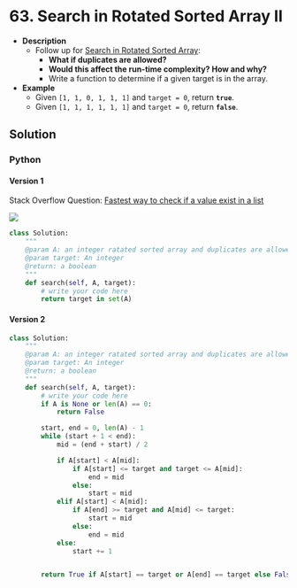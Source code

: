 # 63. Search in Rotated Sorted Array II

- **Description**
    - Follow up for [Search in Rotated Sorted Array]():
        - **What if duplicates are allowed?**
        - **Would this affect the run-time complexity? How and why?**
        - Write a function to determine if a given target is in the array.
- **Example**
    - Given `[1, 1, 0, 1, 1, 1]` and `target = 0`, return **`true`**.
    - Given `[1, 1, 1, 1, 1, 1]` and `target = 0`, return **`false`**.



## Solution


### Python

#### Version 1

Stack Overflow Question: [Fastest way to check if a value exist in a list](https://stackoverflow.com/questions/7571635/fastest-way-to-check-if-a-value-exist-in-a-list)

![](https://i.stack.imgur.com/HSRgg.png)

```python
class Solution:
    """
    @param A: an integer ratated sorted array and duplicates are allowed
    @param target: An integer
    @return: a boolean
    """
    def search(self, A, target):
        # write your code here
        return target in set(A)
```


#### Version 2

```python
class Solution:
    """
    @param A: an integer ratated sorted array and duplicates are allowed
    @param target: An integer
    @return: a boolean
    """
    def search(self, A, target):
        # write your code here
        if A is None or len(A) == 0:
            return False

        start, end = 0, len(A) - 1
        while (start + 1 < end):
            mid = (end + start) / 2

            if A[start] < A[mid]:
                if A[start] <= target and target <= A[mid]:
                    end = mid
                else:
                    start = mid
            elif A[start] < A[mid]:
                if A[end] >= target and A[mid] <= target:
                    start = mid
                else:
                    end = mid
            else:
                start += 1


        return True if A[start] == target or A[end] == target else False
```
